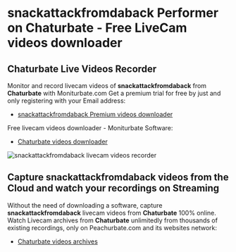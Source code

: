 # snackattackfromdaback Performer on Chaturbate - Free LiveCam videos downloader

## Chaturbate Live Videos Recorder

Monitor and record livecam videos of **snackattackfromdaback** from **Chaturbate** with Moniturbate.com
Get a premium trial for free by just and only registering with your Email address:
* [snackattackfromdaback Premium videos downloader](https://moniturbate.com/request-demo-licence-key.html)

Free livecam videos downloader - Moniturbate Software:
* [Chaturbate videos downloader](https://moniturbate.com/moniturbate-download-software.html)

![snackattackfromdaback livecam videos recorder](https://peachurnet.com/templates/moniturbate-software.png)


## Capture snackattackfromdaback videos from the Cloud and watch your recordings on Streaming

Without the need of downloading a software, capture **snackattackfromdaback** livecam videos from **Chaturbate** 100% online.
Watch Livecam archives from **Chaturbate** unlimitedly from thousands of existing recordings, only on Peachurbate.com and its websites network:
* [Chaturbate videos archives](https://peachurnet.com/)